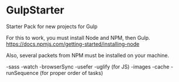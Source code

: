 # GulpStarter
Starter Pack for new projects for Gulp

For this to work, you must install Node and NPM, then Gulp.
https://docs.npmjs.com/getting-started/installing-node

Also, several packets from NPM must be installed on your machine.

-sass
-watch
-browserSync
-usefer
-uglify (for JS)
-images
-cache
-runSequence (for proper order of tasks)
